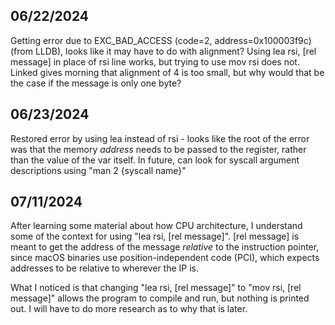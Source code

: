 ## 06/22/2024
Getting error due to EXC_BAD_ACCESS (code=2, address=0x100003f9c) (from LLDB), looks like it may have to do with alignment?
Using lea rsi, [rel message] in place of rsi line works, but trying to use mov rsi does not. Linked gives morning that alignment of 4 is too small, but why would that be the case if the message is only one byte?

## 06/23/2024
Restored error by using lea instead of rsi - looks like the root of the error was that the memory *address* needs to be passed to the register, rather than the value of the var itself. In future, can look for syscall argument descriptions using "man 2 {syscall name}"

## 07/11/2024
After learning some material about how CPU architecture, I understand some of the context for using "lea rsi, [rel message]". [rel message] is meant to get the address of the message *relative* to the instruction pointer, since macOS binaries use position-independent code (PCI), which expects addresses to be relative to wherever the IP is.

What I noticed is that changing "lea rsi, [rel message]" to "mov rsi, [rel message]" allows the program to compile and run, but nothing is printed out. I will have to do more research as to why that is later.